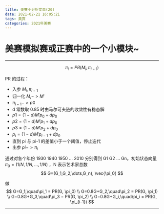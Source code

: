 ```yaml
---
title: 美赛小分析文章(20)
date: 2021-02-21 16:05:21
tags: 美赛
categories: 2021年美赛
---
```




# 美赛模拟赛或正赛中的一个小模块~

---



<!--more-->
$$
\pi_i=PR(M_{i},\pi_{i-1})
$$

PR 的过程：

- 入参 $M_i, \pi_{i-1}$
- 归一化 $M_i -> M'$
- $\pi_{i-1} -> p0$
- d 常数取 0.85 时由马尔可夫链的收敛性有稳态解
- $p1 = (1-d)M'p_0 + dp_0$
- $p2 = (1-d)M'p_1 + dp_0$
- $p3 = (1-d)M'p_2 + dp_0$
- $p_{i} = (1-d)M'p_{i-1} + dp_0$
- 直到 pi 与 pi-1 的差值小于一个阈值，停止迭代
- 出参 $pi->\pi_i$

通过对各个年份 1930 1940 1950 ... 2010 分别得到 G1 G2 ... Gn，初始状态向量 $\pi_0=(1/N,1/N,\dots,1/N)$ ，N 表示艺术家总数 
$$
G=(G_1,G_2,\dots,G_n), \vec{\pi_0}
$$

做
$$
G=G_1,\quad\pi_1 = PR(G, \pi_0)
\\
G=0.8G+G_2,\quad\pi_2 = PR(G, \pi_1)
\\
G=0.8G+G_3,\quad\pi_3 = PR(G, \pi_2)
\\
G=0.8G+G_i,\quad\pi_i = PR(G, \pi_{i-1})
$$

---


